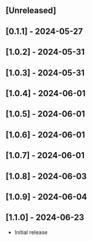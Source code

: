 ## [Unreleased]

## [0.1.1] - 2024-05-27
## [1.0.2] - 2024-05-31
## [1.0.3] - 2024-05-31
## [1.0.4] - 2024-06-01
## [1.0.5] - 2024-06-01
## [1.0.6] - 2024-06-01
## [1.0.7] - 2024-06-01
## [1.0.8] - 2024-06-03
## [1.0.9] - 2024-06-04
## [1.1.0] - 2024-06-23

- Initial release

